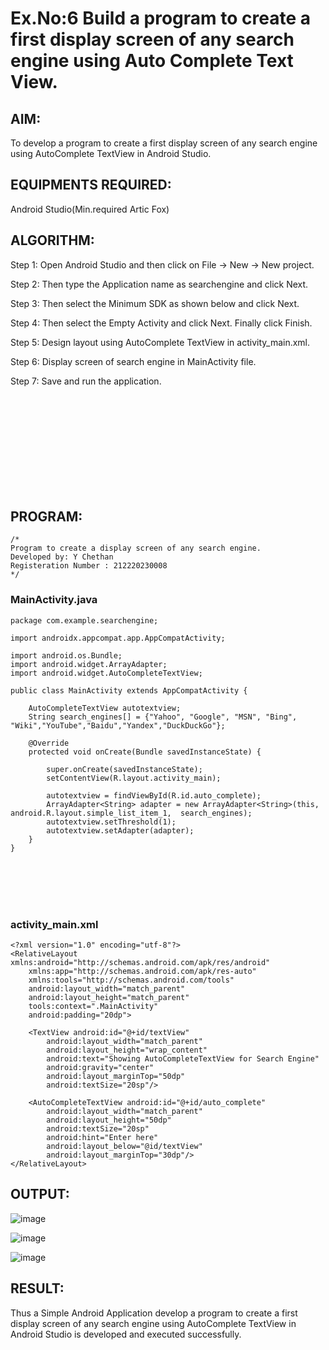 # Ex.No:6 Build a program to create a first display screen of any search engine using Auto Complete Text View.

## AIM:

To develop a program to create a first display screen of any search engine using AutoComplete TextView in Android Studio.

## EQUIPMENTS REQUIRED:

Android Studio(Min.required Artic Fox)

## ALGORITHM:

Step 1: Open Android Studio and then click on File -> New -> New project.

Step 2: Then type the Application name as searchengine and click Next. 

Step 3: Then select the Minimum SDK as shown below and click Next.

Step 4: Then select the Empty Activity and click Next. Finally click Finish.

Step 5: Design layout using AutoComplete TextView in activity_main.xml.

Step 6: Display screen of search engine in MainActivity file.

Step 7: Save and run the application.

<br><br><br><br><br><br><br><br><br>
## PROGRAM:
```
/*
Program to create a display screen of any search engine.
Developed by: Y Chethan
Registeration Number : 212220230008
*/
```
### MainActivity.java
```
package com.example.searchengine;

import androidx.appcompat.app.AppCompatActivity;

import android.os.Bundle;
import android.widget.ArrayAdapter;
import android.widget.AutoCompleteTextView;

public class MainActivity extends AppCompatActivity {

    AutoCompleteTextView autotextview;
    String search_engines[] = {"Yahoo", "Google", "MSN", "Bing", "Wiki","YouTube","Baidu","Yandex","DuckDuckGo"};

    @Override
    protected void onCreate(Bundle savedInstanceState) {

        super.onCreate(savedInstanceState);
        setContentView(R.layout.activity_main);

        autotextview = findViewById(R.id.auto_complete);
        ArrayAdapter<String> adapter = new ArrayAdapter<String>(this, android.R.layout.simple_list_item_1,  search_engines);
        autotextview.setThreshold(1);
        autotextview.setAdapter(adapter);
    }
}
```
<br><br><br><br>
### activity_main.xml
```
<?xml version="1.0" encoding="utf-8"?>
<RelativeLayout xmlns:android="http://schemas.android.com/apk/res/android"
    xmlns:app="http://schemas.android.com/apk/res-auto"
    xmlns:tools="http://schemas.android.com/tools"
    android:layout_width="match_parent"
    android:layout_height="match_parent"
    tools:context=".MainActivity"
    android:padding="20dp">

    <TextView android:id="@+id/textView"
        android:layout_width="match_parent"
        android:layout_height="wrap_content"
        android:text="Showing AutoCompleteTextView for Search Engine"
        android:gravity="center"
        android:layout_marginTop="50dp"
        android:textSize="20sp"/>

    <AutoCompleteTextView android:id="@+id/auto_complete"
        android:layout_width="match_parent"
        android:layout_height="50dp"
        android:textSize="20sp"
        android:hint="Enter here"
        android:layout_below="@id/textView"
        android:layout_marginTop="30dp"/>
</RelativeLayout>
```

## OUTPUT:
![image](https://user-images.githubusercontent.com/75234991/169632150-d0bcbbb8-dc53-49e1-b1bd-fb837358d9ea.png)

![image](https://user-images.githubusercontent.com/75234991/169632311-e2c15ffd-5bf0-49a4-881b-2f04ab499c1c.png)

![image](https://user-images.githubusercontent.com/75234991/169632397-a39471a1-f649-471b-b2b3-cfdd8457ad97.png)

## RESULT:
Thus a Simple Android Application develop a program to create a first display screen of any search engine using AutoComplete TextView in Android Studio is developed and executed successfully.
